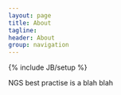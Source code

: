 ```yaml
---
layout: page
title: About
tagline: 
header: About
group: navigation
---
```

{% include JB/setup %}

NGS best practise is a blah blah
